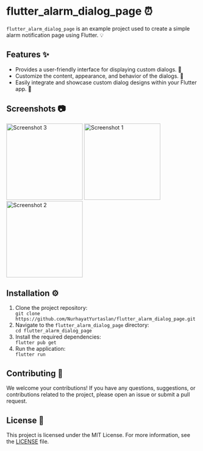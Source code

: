 <!DOCTYPE html>
<html>
<head>
  <title>flutter_alarm_dialog_page ⏰</title>
</head>
<body>
  <h1>flutter_alarm_dialog_page ⏰</h1>
  <p><code>flutter_alarm_dialog_page</code> is an example project used to create a simple alarm notification page using Flutter. 💡</p>
  
  
<h2>Features ✨</h2>
<ul>
  <li>Provides a user-friendly interface for displaying custom dialogs. 💬</li>
  <li>Customize the content, appearance, and behavior of the dialogs. 🎨</li>
  <li>Easily integrate and showcase custom dialog designs within your Flutter app. 📱</li>
</ul>
  <h2>Screenshots 📷</h2>
  <img src="https://github.com/NurhayatYurtaslan/flutter_alarm_dialog_page/assets/80510115/e6246b43-e0f1-4385-b2f4-0bc988f71c52" alt="Screenshot 3" width="200">
  <img src="https://github.com/NurhayatYurtaslan/flutter_alarm_dialog_page/assets/80510115/d709160a-0666-4574-aba4-63fae858a111" alt="Screenshot 1" width="200">
  <img src="https://github.com/NurhayatYurtaslan/flutter_alarm_dialog_page/assets/80510115/0008d614-18e3-4cb3-9e5b-d7ae4ed7cf2e" alt="Screenshot 2" width="200">

  <h2>Installation ⚙️</h2>
  <ol>
    <li>Clone the project repository:</li>
    <code>git clone https://github.com/NurhayatYurtaslan/flutter_alarm_dialog_page.git</code>
    <li>Navigate to the <code>flutter_alarm_dialog_page</code> directory:</li>
    <code>cd flutter_alarm_dialog_page</code>
    <li>Install the required dependencies:</li>
    <code>flutter pub get</code>
    <li>Run the application:</li>
    <code>flutter run</code>
  </ol>

  <h2>Contributing 🤝</h2>
  <p>We welcome your contributions! If you have any questions, suggestions, or contributions related to the project, please open an issue or submit a pull request.</p>

  <h2>License 📄</h2>
  <p>This project is licensed under the MIT License. For more information, see the <a href="LICENSE">LICENSE</a> file.</p>
</body>
</html>
 